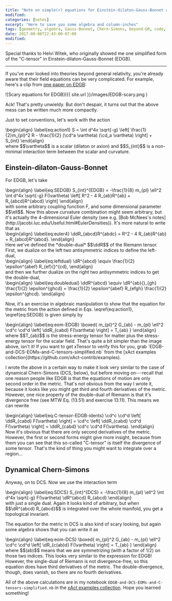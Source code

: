 ```yaml
---
title: "Note on simple(r) equations for Einstein-dilaton-Gauss-Bonnet and dynamical Chern-Simons theories"
modified:
categories: [notes]
excerpt: "Here to save you some algebra and column-inches"
tags: [geometry, algebra, Gauss-Bonnet, Chern-Simons, beyond-GR, code, xTensor]
date: 2017-08-06T22:43:00-07:00
modified:
---
```


Special thanks to Helvi Witek, who originally showed me one simplified
form of the "C-tensor" in Einstein-dilaton-Gauss-Bonnet (EDGB).
<script type="math/tex">
\newcommand{\cd}{\nabla}
\newcommand{\dR}{ {}^{*}\!R}
\newcommand{\ddR}{ {}^{*}\!R^{*}{} }
</script>

---

If you've ever looked into theories beyond general relativity, you're
already aware that their field equations can be very complicated.  For
example, here's a clip from [one paper on EDGB](https://arxiv.org/abs/1511.05513):

![Scary equations for EDGB]({{ site.url }}/images/EDGB-scary.png ) 

Ack!  That's pretty unwieldy.  But don't despair, it turns out that
the above mess can be written much more compactly.

Just to set conventions, let's work with the action
<div>
\begin{align}
\label{eq:action1}
S = \int d^4x \sqrt{-g} \left[
\frac{1}{2}m_{pl}^2 R
- \frac{1}{2} (\cd^a \vartheta) (\cd_a \vartheta)
\right]
+ S_{int}
\end{align}
</div>
where $$\vartheta$$ is a scalar (dilaton or axion) and $$S_{int}$$ is
a non-minimal interaction term between the scalar and curvature.

## Einstein-dilaton-Gauss-Bonnet

For EDGB, let's take
<div>
\begin{align}
\label{eq:SEDGB}
S_{int}^{EDGB} = -\frac{1}{8} m_{pl} \ell^2
\int d^4x \sqrt{-g}
F(\vartheta)
\left[
R^2 - 4 R_{ab}R^{ab} + R_{abcd}R^{abcd}
\right]
\end{align}
</div>
with some arbitrary coupling function F, and some dimensional
parameter $$\ell$$.  Now this above curvature combination might seem
arbitrary, but it's actually the 4-dimensional Euler density (see
e.g. [Bob McNees's notes](http://jacobi.luc.edu/Useful.html#EulerDensities)).
It's more natural to write that as
<div>
\begin{align}
\label{eq:euler4}
\ddR_{abcd}R^{abdc} = R^2 - 4 R_{ab}R^{ab} + R_{abcd}R^{abcd}.
\end{align}
</div>
Here we've defined the *double-dual* $$\ddR$$ of the Riemann tensor.
First, we dualize on the left two antisymmetric indices to define the
left-dual,
<div>
\begin{align}
\label{eq:leftdual}
\dR^{abcd} \equiv \frac{1}{2} \epsilon^{abef} R_{ef}{}^{cd},
\end{align}
</div>
and then we further dualize on the right two antisymmetric indices to
get the double-dual,
<div>
\begin{align}
\label{eq:doubledual}
\ddR^{abcd} \equiv \dR^{ab}{}_{gh} \frac{1}{2} \epsilon^{ghcd}
= \frac{1}{2} \epsilon^{abef} R_{efgh} \frac{1}{2} \epsilon^{ghcd}.
\end{align}
</div>

Now, it's an exercise in algebraic manipulation to show that the
equation for the metric from the action defined in
Eqs. \eqref{eq:action1}, \eqref{eq:SEDGB} is given simply by
<div>
\begin{align}
\label{eq:eom-EDGB}
\boxed{
m_{pl}^2 G_{ab} - m_{pl} \ell^2 \cd^c \cd^d
\left[
\ddR_{cabd} F(\vartheta)
\right] = T_{ab}
}
\end{align}
</div>
where $$T_{ab}$$ is the stress-energy tensor for matter plus the
stress-energy tensor for the scalar field.  That's quite a
bit simpler than the image above, isn't it!  If you want to get
xTensor to verify this for you, grab
`EDGB-and-DCS-EOMs-and-C-tensors-simplified.nb` from the
[xAct examples collection](https://github.com/xAct-contrib/examples).

I wrote the above in a certain way to make it look very similar to the
case of dynamical Chern-Simons (DCS, below), but before moving on---recall
that one reason people like EDGB is that the equations of motion are
only second order in the metric.  That's not obvious from the way I
wrote it, because it looks like you might get third and fourth
derivatives of the metric.  However, one nice property of the
double-dual of Riemann is that it's divergence free (see MTW
Eq. (13.51) and exercise 13.11).  This means we can rewrite
<div>
\begin{align}
\label{eq:C-tensor-EDGB-idents}
\cd^c \cd^d
\left[
\ddR_{cabd} F(\vartheta)
\right]
=
\cd^c
\left[
\ddR_{cabd} \cd^d F(\vartheta)
\right]
=
\ddR_{cabd} \cd^c \cd^d F(\vartheta).
\end{align}
</div>
Now it's obvious that there are only second derivatives of the metric.
However, the first or second forms might give more insight, because
from them you can see that this so-called "C-tensor" is itself the
divergence of some tensor.  That's the kind of thing you might want to
integrate over a region...

## Dynamical Chern-Simons

Anyway, on to DCS. Now we use the interaction term
<div>
\begin{align}
\label{eq:SDCS}
S_{int}^{DCS} = -\frac{1}{8} m_{pl} \ell^2
\int d^4x \sqrt{-g}
F(\vartheta)
\dR^{abcd} R_{abcd}
\end{align}
</div>
with just a single dual.  Again it looks kind of arbitrary, but
when $$\dR^{abcd} R_{abcd}$$ is integrated over the whole manifold,
you get a topological invariant.

The equation for the metric in DCS is also kind of scary looking, but
again some algebra shows that you can write it as
<div>
\begin{align}
\label{eq:eom-DCS}
\boxed{
m_{pl}^2 G_{ab} - m_{pl} \ell^2 \cd^c \cd^d
\left[ \dR_{c(ab)d} F(\vartheta)
\right] = T_{ab}
}
\end{align}
</div>
where $$(ab)$$ means that we are symmetrizing (with a factor of 1/2)
on those two indices.  This looks very similar to the expression for
EDGB!  However, the single-dual of Riemann is not divergence-free, so
this equation does have third derivatives of the metric.  The
double-divergence, though, does vanish, so there are no fourth
derivatives.

All of the above calculations are in my notebook
`EDGB-and-DCS-EOMs-and-C-tensors-simplified.nb` in the
[xAct examples collection](https://github.com/xAct-contrib/examples).
Hope you learned something!
